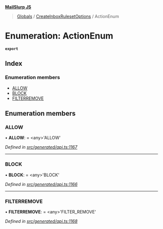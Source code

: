 **[MailSlurp JS](../README.md)**

> [Globals](../README.md) / [CreateInboxRulesetOptions](../modules/createinboxrulesetoptions.md) / ActionEnum

# Enumeration: ActionEnum

**`export`** 

## Index

### Enumeration members

* [ALLOW](createinboxrulesetoptions.actionenum.md#allow)
* [BLOCK](createinboxrulesetoptions.actionenum.md#block)
* [FILTERREMOVE](createinboxrulesetoptions.actionenum.md#filterremove)

## Enumeration members

### ALLOW

•  **ALLOW**:  = \<any>'ALLOW'

*Defined in [src/generated/api.ts:1167](https://github.com/mailslurp/mailslurp-client/blob/98c6efc/src/generated/api.ts#L1167)*

___

### BLOCK

•  **BLOCK**:  = \<any>'BLOCK'

*Defined in [src/generated/api.ts:1166](https://github.com/mailslurp/mailslurp-client/blob/98c6efc/src/generated/api.ts#L1166)*

___

### FILTERREMOVE

•  **FILTERREMOVE**:  = \<any>'FILTER\_REMOVE'

*Defined in [src/generated/api.ts:1168](https://github.com/mailslurp/mailslurp-client/blob/98c6efc/src/generated/api.ts#L1168)*
